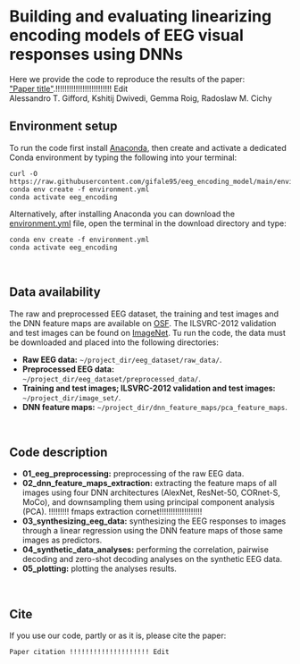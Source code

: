 # Building and evaluating linearizing encoding models of EEG visual responses using DNNs
Here we provide the code to reproduce the results of the paper:</br>
["Paper title"][paper_link].!!!!!!!!!!!!!!!!!!!!!!!!! Edit</br>
Alessandro T. Gifford, Kshitij Dwivedi, Gemma Roig, Radoslaw M. Cichy
</br>


## Environment setup
To run the code first install [Anaconda][conda], then create and activate a dedicated Conda environment by typing the following into your terminal:
```shell
curl -O https://raw.githubusercontent.com/gifale95/eeg_encoding_model/main/environment.yml
conda env create -f environment.yml
conda activate eeg_encoding
```
Alternatively, after installing Anaconda you can download the [environment.yml][env_file] file, open the terminal in the download directory and type:
```shell
conda env create -f environment.yml
conda activate eeg_encoding
```
</br>

## Data availability
The raw and preprocessed EEG dataset, the training and test images and the DNN feature maps are available on [OSF][osf]. The ILSVRC-2012 validation and test images can be found on [ImageNet][imagenet]. Tu run the code, the data must be downloaded and placed into the following directories:

* **Raw EEG data:** `~/project_dir/eeg_dataset/raw_data/`.
* **Preprocessed EEG data:** `~/project_dir/eeg_dataset/preprocessed_data/`.
* **Training and test images; ILSVRC-2012 validation and test images:** `~/project_dir/image_set/`.
* **DNN feature maps:** `~/project_dir/dnn_feature_maps/pca_feature_maps`.
</br>


## Code description
* **01_eeg_preprocessing:** preprocessing of the raw EEG data.
* **02_dnn_feature_maps_extraction:** extracting the feature maps of all images using four DNN architectures (AlexNet, ResNet-50, CORnet-S, MoCo), and downsampling them using principal component analysis (PCA). !!!!!!!!! fmaps extraction cornet!!!!!!!!!!!!!!!!!!!
* **03_synthesizing_eeg_data:** synthesizing the EEG responses to images through a linear regression using the DNN feature maps of those same images as predictors.
* **04_synthetic_data_analyses:** performing the correlation, pairwise decoding and zero-shot decoding analyses on the synthetic EEG data.
* **05_plotting:** plotting the analyses results.
</br>


## Cite
If you use our code, partly or as it is, please cite the paper:

```
Paper citation !!!!!!!!!!!!!!!!!!!! Edit
```

[paper_link]: !!!!!!!!!!!!!!!!!!!!!!!!!!!!!!!!!!!!!!!!!!!!!!!!!!!!!!!!!!!!!!!!!!!!!
[conda]: https://www.anaconda.com/
[env_file]: https://github.com/gifale95/eeg_encoding_model/blob/main/environment.yml
[osf]: https://osf.io/3jk45/s
[imagenet]: https://www.image-net.org/download.php